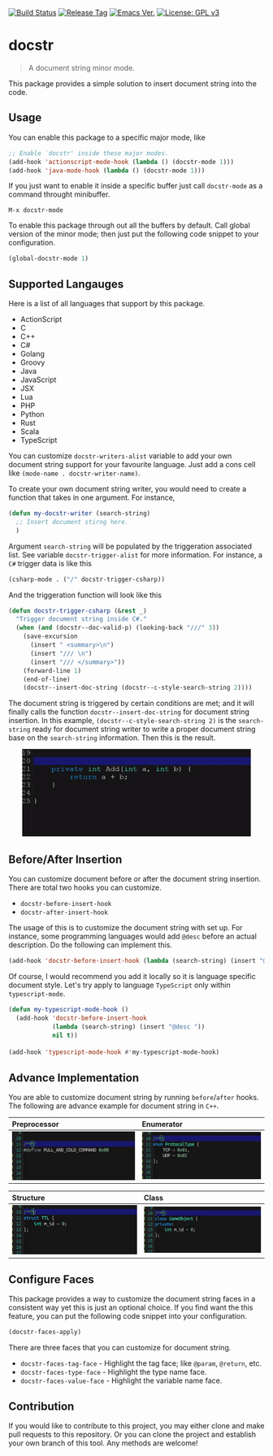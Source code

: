 [![Build Status](https://travis-ci.com/jcs-elpa/docstr.svg?branch=master)](https://travis-ci.com/jcs-elpa/docstr)
[![Release Tag](https://img.shields.io/github/tag/jcs-elpa/docstr.svg?label=release)](https://github.com/jcs-elpa/docstr/releases/latest)
[![Emacs Ver.](https://img.shields.io/badge/Emacs-25.1+-olive.svg)](https://www.gnu.org/software/emacs/)
[![License: GPL v3](https://img.shields.io/badge/License-GPL%20v3-blue.svg)](https://www.gnu.org/licenses/gpl-3.0)

# docstr
> A document string minor mode.

This package provides a simple solution to insert document string into the code.

## Usage

You can enable this package to a specific major mode, like

```el
;; Enable `docstr' inside these major modes.
(add-hook 'actionscript-mode-hook (lambda () (docstr-mode 1)))
(add-hook 'java-mode-hook (lambda () (docstr-mode 1)))
```

If you just want to enable it inside a specific buffer just call `docstr-mode`
as a command throught minibuffer.

```
M-x docstr-mode
```

To enable this package through out all the buffers by default. Call global
version of the minor mode; then just put the following code snippet to your
configuration.

```el
(global-docstr-mode 1)
```

## Supported Langauges

Here is a list of all languages that support by this package.

* ActionScript
* C
* C++
* C#
* Golang
* Groovy
* Java
* JavaScript
* JSX
* Lua
* PHP
* Python
* Rust
* Scala
* TypeScript

You can customize `docstr-writers-alist` variable to add your own document
string support for your favourite language. Just add a cons cell like `(mode-name . docstr-writer-name)`.

To create your own document string writer, you would need to create a function
that takes in one argument. For instance,

```el
(defun my-docstr-writer (search-string)
  ;; Insert document stirng here.
  )
```

Argument `search-string` will be populated by the triggeration associated list.
See variable `docstr-trigger-alist` for more information. For instance,
a `C#` trigger data is like this

```el
(csharp-mode . ("/" docstr-trigger-csharp))
```

And the triggeration function will look like this

```el
(defun docstr-trigger-csharp (&rest _)
  "Trigger document string inside C#."
  (when (and (docstr--doc-valid-p) (looking-back "///" 3))
    (save-excursion
      (insert " <summary>\n")
      (insert "/// \n")
      (insert "/// </summary>"))
    (forward-line 1)
    (end-of-line)
    (docstr--insert-doc-string (docstr--c-style-search-string 2))))
```

The document string is triggered by certain conditions are met; and it will
finally calls the function `docstr--insert-doc-string` for document string
insertion. In this example, `(docstr--c-style-search-string 2)` is the
`search-string` ready for document string writer to write a proper document
string base on the `search-string` information. Then this is the result.

<p align="center">
  <img src="./etc/csharp/csharp-vs-doc-demo.gif" width="450" height="172"/>
</p>

## Before/After Insertion

You can customize document before or after the document string insertion.
There are total two hooks you can customize.

* `docstr-before-insert-hook`
* `docstr-after-insert-hook`

The usage of this is to customize the document string with set up. For instance,
some programming languages would add `@desc` before an actual description. Do
the following can implement this.

```el
(add-hook 'docstr-before-insert-hook (lambda (search-string) (insert "@desc ")))
```

Of course, I would recommend you add it locally so it is language specific
document style. Let's try apply to language `TypeScript` only within
`typescript-mode`.

```el
(defun my-typescript-mode-hook ()
  (add-hook 'docstr-before-insert-hook
            (lambda (search-string) (insert "@desc "))
            nil t))

(add-hook 'typescript-mode-hook #'my-typescript-mode-hook)
```

## Advance Implementation

You are able to customize document string by running `before`/`after` hooks.
The following are advance example for document string in `C++`.

| Preprocessor                          | Enumerator                          |
|:--------------------------------------|:------------------------------------|
| <img src="./etc/c++/cpp-define.gif"/> | <img src="./etc/c++/cpp-enum.gif"/> |

| Structure                             | Class                                |
|:--------------------------------------|:-------------------------------------|
| <img src="./etc/c++/cpp-struct.gif"/> | <img src="./etc/c++/cpp-class.gif"/> |

## Configure Faces

This package provides a way to customize the document string faces in a
consistent way yet this is just an optional choice. If you find want the
this feature, you can put the following code snippet into your configuration.

```el
(docstr-faces-apply)
```

There are three faces that you can customize for document string.

* `docstr-faces-tag-face` - Highlight the tag face; like `@param`, `@return`, etc.
* `docstr-faces-type-face` - Highlight the type name face.
* `docstr-faces-value-face` - Highlight the variable name face.

## Contribution

If you would like to contribute to this project, you may either
clone and make pull requests to this repository. Or you can
clone the project and establish your own branch of this tool.
Any methods are welcome!
